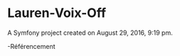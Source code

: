 Lauren-Voix-Off
===============

A Symfony project created on August 29, 2016, 9:19 pm.

-Référencement